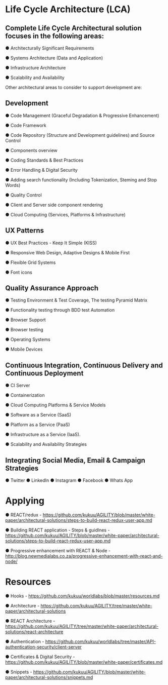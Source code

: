 
# Life Cycle Architecture (LCA)


## Complete Life Cycle Architectural solution focuses in the following areas:

● Architecturally Significant Requirements

● Systems Architecture (Data and Application)

● Infrastructure Architecture

● Scalability and Availability


Other architectural areas to consider to support development are: 
 

## Development

● Code Management (Graceful Degradation & Progressive Enhancement)

● Code Framework

● Code Repository (Structure and Development guidelines) and Source Control

● Components overview

● Coding Standards & Best Practices

● Error Handling & Digital Security

● Adding search functionality (Including Tokenization, Steming and Stop Words)

● Quality Control

● Client and Server side component rendering

● Cloud Computing (Services, Platforms & Infrastructure) 


## UX Patterns

● UX Best Practices - Keep It Simple (KISS)

● Responsive Web Design, Adaptive Designs & Mobile First

● Flexible Grid Systems

● Font icons


## Quality Assurance Approach

● Testing Environment & Test Coverage, The testing Pyramid Matrix

● Functionality testing through BDD test Automation

● Browser Support

● Browser testing

● Operating Systems

● Mobile Devices


## Continuous Integration, Continuous Delivery and Continuous Deployment

● CI Server

● Containerization

●  Cloud Computing Platforms & Service Models

●  Software as a Service (SaaS)

●  Platform as a Service (PaaS) 

●  Infrastructure as a Service (IaaS).

●  Scalability and Availability Strategies


##  Integrating Social Media, Email & Campaign Strategies

●  Twitter
●  LinkedIn
●  Instagram
●  Facebook
●   Whats App

# Applying

●  REACT/redux - https://github.com/kukuu/AGILITY/blob/master/white-paper/architectural-solutions/steps-to-build-react-redux-user-app.md 

●  Building REACT application - Steps & guidlnes - https://github.com/kukuu/AGILITY/blob/master/white-paper/architectural-solutions/steps-to-build-react-redux-user-app.md 

● Progressive enhancement with REACT & Node - http://blog.newmedialabs.co.za/progressive-enhancement-with-react-and-node/

# Resources

● Hooks - https://github.com/kukuu/worldlabs/blob/master/resources.md 

● Architecture - https://github.com/kukuu/AGILITY/tree/master/white-paper/architectural-solutions 

● REACT Architecture - https://github.com/kukuu/AGILITY/tree/master/white-paper/architectural-solutions/react-architecture

● Authentication - https://github.com/kukuu/worldlabs/tree/master/API-authentication-security/client-server 

● Certificates & Digital Security - https://github.com/kukuu/AGILITY/blob/master/white-paper/certificates.md 

● Snippets - https://github.com/kukuu/AGILITY/blob/master/white-paper/architectural-solutions/snippets.md 


